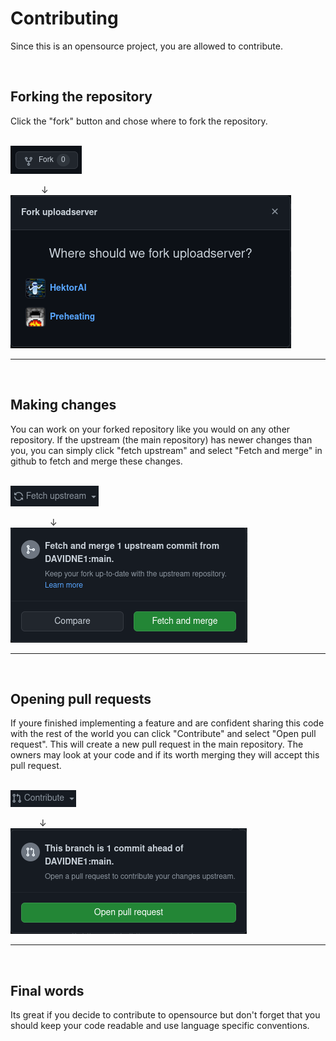 # Contributing

Since this is an opensource project, you are allowed to contribute.

<br>

## Forking the repository

Click the "fork" button and chose where to fork the repository.

<br>

<img src="assets/fork.png">

&emsp;&emsp;&emsp;&ensp;↓
<br>
<img src="assets/fork_select.png">

<hr>
<br>

## Making changes

You can work on your forked repository like you would on any other repository. If the upstream (the main repository) has newer changes than you, you can simply click "fetch upstream" and select "Fetch and merge" in github to fetch and merge these changes.

<br>

<img src="assets/fetch_upstream.png">

&emsp;&emsp;&emsp;&emsp;&ensp;↓
<br>
<img src="assets/fetch_and_merge.png">

<hr>
<br>

## Opening pull requests

If youre finished implementing a feature and are confident sharing this code with the rest of the world you can click "Contribute" and select "Open pull request". This will create a new pull request in the main repository. The owners may look at your code and if its worth merging they will accept this pull request.

<br>

<img src="assets/contribute.png">

&emsp;&emsp;&emsp;&nbsp;↓
<br>
<img src="assets/open_pull_request.png">

<hr>
<br>

## Final words
Its great if you decide to contribute to opensource but don't forget that you should keep your code readable and use language specific conventions.